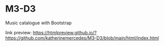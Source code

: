 # M3-D3
Music catalogue with Bootstrap

link preview: https://htmlpreview.github.io/?https://github.com/katherinemercedes/M3-D3/blob/main/html/index.html

